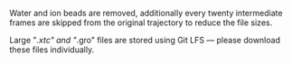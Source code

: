 Water and ion beads are removed, additionally every twenty intermediate frames are skipped from the original trajectory to reduce the file sizes.

Large "*.xtc" and "*.gro" files are stored using Git LFS — please download these files individually.

